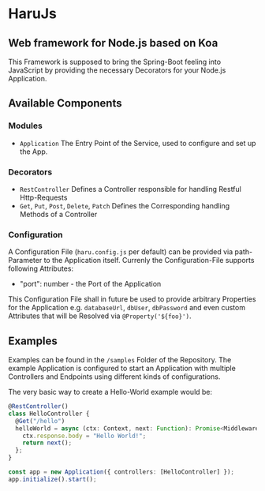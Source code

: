 # HaruJs

## Web framework for Node.js based on Koa

This Framework is supposed to bring the Spring-Boot feeling into JavaScript by providing the necessary Decorators for your Node.js Application.

## Available Components

### Modules

- `Application` The Entry Point of the Service, used to configure and set up the App.

### Decorators

- `RestController` Defines a Controller responsible for handling Restful Http-Requests
- `Get`, `Put`, `Post`, `Delete`, `Patch` Defines the Corresponding handling Methods of a Controller

### Configuration

A Configuration File (`haru.config.js` per default) can be provided via path-Parameter to the Application itself. Currenly the Configuration-File supports following Attributes:

- "port": number - the Port of the Application

This Configuration File shall in future be used to provide arbitrary Properties for the Application e.g. `databaseUrl`, `dbUser`, `dbPassword` and even custom Attributes that will be Resolved via `@Property('${foo}')`.

## Examples

Examples can be found in the `/samples` Folder of the Repository. The example Application is configured to start an Application with multiple Controllers and Endpoints using different kinds of configurations.

The very basic way to create a Hello-World example would be:

```ts
@RestController()
class HelloController {
  @Get("/hello")
  helloWorld = async (ctx: Context, next: Function): Promise<Middleware> => {
    ctx.response.body = "Hello World!";
    return next();
  };
}

const app = new Application({ controllers: [HelloController] });
app.initialize().start();
```

